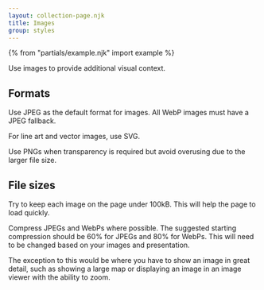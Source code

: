 ```yaml
---
layout: collection-page.njk
title: Images
group: styles
---
```


{% from "partials/example.njk" import example %}

Use images to provide additional visual context.

## Formats

Use JPEG as the default format for images. All WebP images must have a JPEG fallback.

For line art and vector images, use SVG.

Use PNGs when transparency is required but avoid overusing due to the larger file size.

## File sizes

Try to keep each image on the page under 100kB. This will help the page to load quickly.

Compress JPEGs and WebPs where possible. The suggested starting compression should be 60% for JPEGs and 80% for WebPs. This will need to be changed based on your images and presentation.

The exception to this would be where you have to show an image in great detail, such as showing a large map or displaying an image in an image viewer with the ability to zoom.
